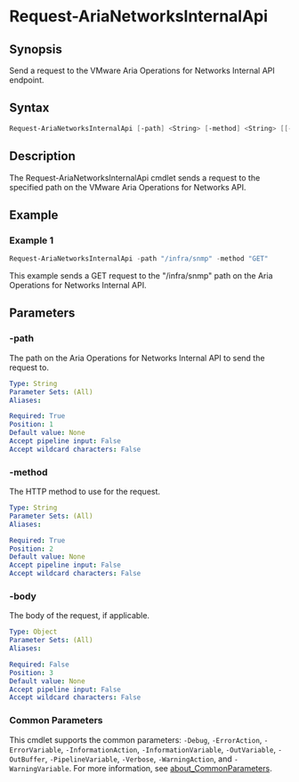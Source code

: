 # Request-AriaNetworksInternalApi

## Synopsis

Send a request to the VMware Aria Operations for Networks Internal API endpoint.

## Syntax

```powershell
Request-AriaNetworksInternalApi [-path] <String> [-method] <String> [[-body] <Object>] [<CommonParameters>]
```

## Description

The Request-AriaNetworksInternalApi cmdlet sends a request to the specified path on the VMware Aria Operations for Networks API.

## Example

### Example 1

```powershell
Request-AriaNetworksInternalApi -path "/infra/snmp" -method "GET"
```

This example sends a GET request to the "/infra/snmp" path on the Aria Operations for Networks Internal API.

## Parameters

### -path

The path on the Aria Operations for Networks Internal API to send the request to.

```yaml
Type: String
Parameter Sets: (All)
Aliases:

Required: True
Position: 1
Default value: None
Accept pipeline input: False
Accept wildcard characters: False
```

### -method

The HTTP method to use for the request.

```yaml
Type: String
Parameter Sets: (All)
Aliases:

Required: True
Position: 2
Default value: None
Accept pipeline input: False
Accept wildcard characters: False
```

### -body

The body of the request, if applicable.

```yaml
Type: Object
Parameter Sets: (All)
Aliases:

Required: False
Position: 3
Default value: None
Accept pipeline input: False
Accept wildcard characters: False
```

### Common Parameters

This cmdlet supports the common parameters: `-Debug`, `-ErrorAction`, `-ErrorVariable`, `-InformationAction`, `-InformationVariable`, `-OutVariable`, `-OutBuffer`, `-PipelineVariable`, `-Verbose`, `-WarningAction`, and `-WarningVariable`. For more information, see [about_CommonParameters](http://go.microsoft.com/fwlink/?LinkID=113216).

